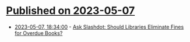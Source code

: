 # [Published on 2023-05-07](index.md)

* [2023-05-07, 18:34:00](https://ask.slashdot.org/story/23/05/07/1746258/ask-slashdot-should-libraries-eliminate-fines-for-overdue-books?utm_source=rss1.0mainlinkanon&utm_medium=feed) - [Ask Slashdot: Should Libraries Eliminate Fines for Overdue Books?](https://ask.slashdot.org/story/23/05/07/1746258/ask-slashdot-should-libraries-eliminate-fines-for-overdue-books?utm_source=rss1.0mainlinkanon&utm_medium=feed)
